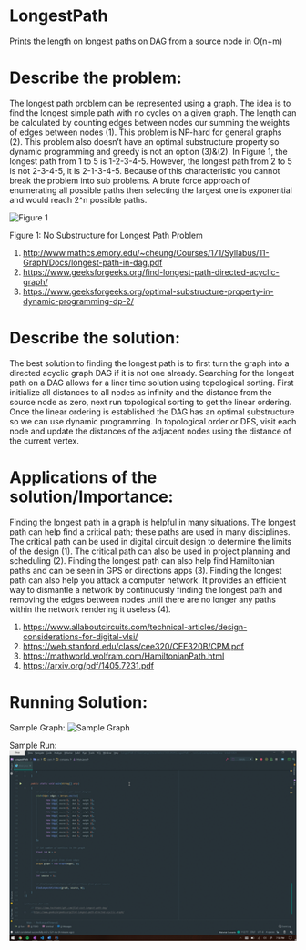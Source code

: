 # LongestPath
Prints the length on longest paths on DAG from a source node in O(n+m)

# Describe the problem:
The longest path problem can be represented using a graph. The idea is to find the longest simple path with no cycles on a given graph. The length can be calculated by counting edges between nodes our summing the weights of edges between nodes (1). This problem is NP-hard for general graphs (2). This problem also doesn’t have an optimal substructure property so dynamic programming and greedy is not an option (3)&(2). In Figure 1, the longest path from 1 to 5 is 1-2-3-4-5. However, the longest path from 2 to 5 is not 2-3-4-5, it is 2-1-3-4-5. Because of this characteristic you cannot break the problem into sub problems. A brute force approach of enumerating all possible paths then selecting the largest one is exponential and would reach 2^n possible paths. 
  
  ![Figure 1](LongestPath/Images/Longest-Path-Graphs.png)

  
Figure 1: No Substructure for Longest Path Problem

1.	http://www.mathcs.emory.edu/~cheung/Courses/171/Syllabus/11-Graph/Docs/longest-path-in-dag.pdf
2.	https://www.geeksforgeeks.org/find-longest-path-directed-acyclic-graph/
3.	https://www.geeksforgeeks.org/optimal-substructure-property-in-dynamic-programming-dp-2/

# Describe the solution:
The best solution to finding the longest path is to first turn the graph into a directed acyclic graph DAG if it is not one already. Searching for the longest path on a DAG allows for a liner time solution using topological sorting. First initialize all distances to all nodes as infinity and the distance from the source node as zero, next run topological sorting to get the linear ordering. Once the linear ordering is established the DAG has an optimal substructure so we can use dynamic programming. In topological order or DFS, visit each node and update the distances of the adjacent nodes using the distance of the current vertex. 
	
# Applications of the solution/Importance:
Finding the longest path in a graph is helpful in many situations. The longest path can help find a critical path; these paths are used in many disciplines. The critical path can be used in digital circuit design to determine the limits of the design (1). The critical path can also be used in project planning and scheduling (2). Finding the longest path can also help find Hamiltonian paths and can be seen in GPS or directions apps (3). Finding the longest path can also help you attack a computer network. It provides an efficient way to dismantle a network by continuously finding the longest path and removing the edges between nodes until there are no longer any paths within the network rendering it useless (4). 
1.	https://www.allaboutcircuits.com/technical-articles/design-considerations-for-digital-vlsi/
2.	https://web.stanford.edu/class/cee320/CEE320B/CPM.pdf
3.	https://mathworld.wolfram.com/HamiltonianPath.html
4.	https://arxiv.org/pdf/1405.7231.pdf

# Running Solution:
Sample Graph:
	![Sample Graph](LongestPath/Images/Longest-Path-Graphs-(1).png)
	
Sample Run:
	![Demo](Images/sampleRun.gif)

	 
